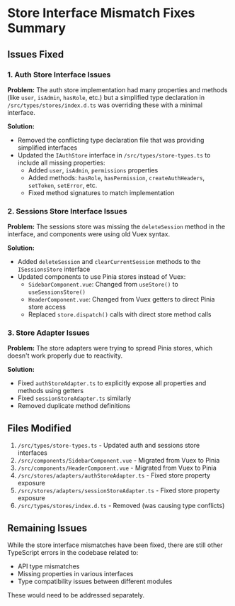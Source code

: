 # Store Interface Mismatch Fixes Summary

## Issues Fixed

### 1. Auth Store Interface Issues
**Problem:** The auth store implementation had many properties and methods (like `user`, `isAdmin`, `hasRole`, etc.) but a simplified type declaration in `/src/types/stores/index.d.ts` was overriding these with a minimal interface.

**Solution:** 
- Removed the conflicting type declaration file that was providing simplified interfaces
- Updated the `IAuthStore` interface in `/src/types/store-types.ts` to include all missing properties:
  - Added `user`, `isAdmin`, `permissions` properties
  - Added methods: `hasRole`, `hasPermission`, `createAuthHeaders`, `setToken`, `setError`, etc.
  - Fixed method signatures to match implementation

### 2. Sessions Store Interface Issues
**Problem:** The sessions store was missing the `deleteSession` method in the interface, and components were using old Vuex syntax.

**Solution:**
- Added `deleteSession` and `clearCurrentSession` methods to the `ISessionsStore` interface
- Updated components to use Pinia stores instead of Vuex:
  - `SidebarComponent.vue`: Changed from `useStore()` to `useSessionsStore()`
  - `HeaderComponent.vue`: Changed from Vuex getters to direct Pinia store access
  - Replaced `store.dispatch()` calls with direct store method calls

### 3. Store Adapter Issues
**Problem:** The store adapters were trying to spread Pinia stores, which doesn't work properly due to reactivity.

**Solution:**
- Fixed `authStoreAdapter.ts` to explicitly expose all properties and methods using getters
- Fixed `sessionStoreAdapter.ts` similarly
- Removed duplicate method definitions

## Files Modified

1. `/src/types/store-types.ts` - Updated auth and sessions store interfaces
2. `/src/components/SidebarComponent.vue` - Migrated from Vuex to Pinia
3. `/src/components/HeaderComponent.vue` - Migrated from Vuex to Pinia
4. `/src/stores/adapters/authStoreAdapter.ts` - Fixed store property exposure
5. `/src/stores/adapters/sessionStoreAdapter.ts` - Fixed store property exposure
6. `/src/types/stores/index.d.ts` - Removed (was causing type conflicts)

## Remaining Issues

While the store interface mismatches have been fixed, there are still other TypeScript errors in the codebase related to:
- API type mismatches
- Missing properties in various interfaces
- Type compatibility issues between different modules

These would need to be addressed separately.